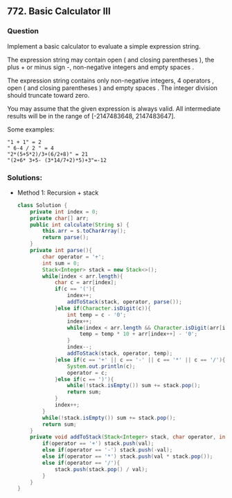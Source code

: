 ## 772. Basic Calculator III

### Question
Implement a basic calculator to evaluate a simple expression string.

The expression string may contain open ( and closing parentheses ), the plus + or minus sign -, non-negative integers and empty spaces .

The expression string contains only non-negative integers, 4 operators , open ( and closing parentheses ) and empty spaces . The integer division should truncate toward zero.

You may assume that the given expression is always valid. All intermediate results will be in the range of [-2147483648, 2147483647].

Some examples:

```
"1 + 1" = 2
" 6-4 / 2 " = 4
"2*(5+5*2)/3+(6/2+8)" = 21
"(2+6* 3+5- (3*14/7+2)*5)+3"=-12
```

### Solutions:
* Method 1: Recursion + stack
  ```Java
  class Solution {
      private int index = 0;
      private char[] arr;
      public int calculate(String s) {
          this.arr = s.toCharArray();
          return parse();
      }
      private int parse(){
          char operator = '+';
          int sum = 0;
          Stack<Integer> stack = new Stack<>();
          while(index < arr.length){
              char c = arr[index];
              if(c == '('){
                  index++;
                  addToStack(stack, operator, parse());
              }else if(Character.isDigit(c)){
                  int temp = c - '0';
                  index++;
                  while(index < arr.length && Character.isDigit(arr[index])){
                      temp = temp * 10 + arr[index++] - '0';
                  }
                  index--;
                  addToStack(stack, operator, temp);
              }else if(c == '+' || c == '-' || c == '*' || c == '/'){
                  System.out.println(c);
                  operator = c;
              }else if(c == ')'){
                  while(!stack.isEmpty()) sum += stack.pop();
                  return sum;
              }
              index++;
          }
          while(!stack.isEmpty()) sum += stack.pop();
          return sum;
      }
      private void addToStack(Stack<Integer> stack, char operator, int val){
          if(operator == '+') stack.push(val);
          else if(operator == '-') stack.push(-val);
          else if(operator == '*') stack.push(val * stack.pop());
          else if(operator == '/'){
              stack.push(stack.pop() / val);
          }
      }
  }
  ```
